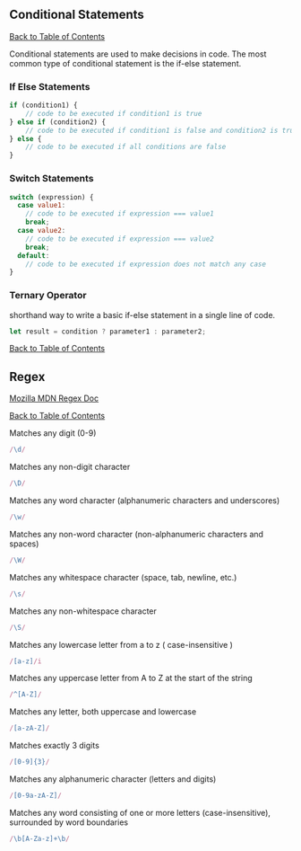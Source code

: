 ## Conditional Statements

[Back to Table of Contents](../README.md/#Table-of-Contents)

Conditional statements are used to make decisions in code. The most common type of conditional statement is the if-else statement.

### If Else Statements
```javascript
if (condition1) {
    // code to be executed if condition1 is true
} else if (condition2) {
    // code to be executed if condition1 is false and condition2 is true
} else {
    // code to be executed if all conditions are false
}
```

### Switch Statements
```javascript
switch (expression) {
  case value1:
    // code to be executed if expression === value1
    break;
  case value2:
    // code to be executed if expression === value2
    break;
  default:
    // code to be executed if expression does not match any case
}
```

### Ternary Operator
shorthand way to write a basic if-else statement in a single line of code.
```javascript
let result = condition ? parameter1 : parameter2;
```

[Back to Table of Contents](../README.md/#Table-of-Contents)


## Regex

[Mozilla MDN Regex Doc](https://developer.mozilla.org/en-US/docs/Web/JavaScript/Guide/Regular_Expressions)

[Back to Table of Contents](../README.md/#Table-of-Contents)

Matches any digit (0-9)
```javascript
/\d/
```

Matches any non-digit character
```javascript
/\D/
```

Matches any word character (alphanumeric characters and underscores)
```javascript
/\w/
```

Matches any non-word character (non-alphanumeric characters and spaces)
```javascript
/\W/
```

Matches any whitespace character (space, tab, newline, etc.)
```javascript
/\s/
```

Matches any non-whitespace character
```javascript
/\S/
```

Matches any lowercase letter from a to z ( case-insensitive )
```javascript
/[a-z]/i
```

Matches any uppercase letter from A to Z at the start of the string
```javascript
/^[A-Z]/
```

Matches any letter, both uppercase and lowercase
```javascript
/[a-zA-Z]/
```

Matches exactly 3 digits
```javascript
/[0-9]{3}/
```

Matches any alphanumeric character (letters and digits)
```javascript
/[0-9a-zA-Z]/
```

Matches any word consisting of one or more letters (case-insensitive), surrounded by word boundaries
```javascript
/\b[A-Za-z]+\b/
```
